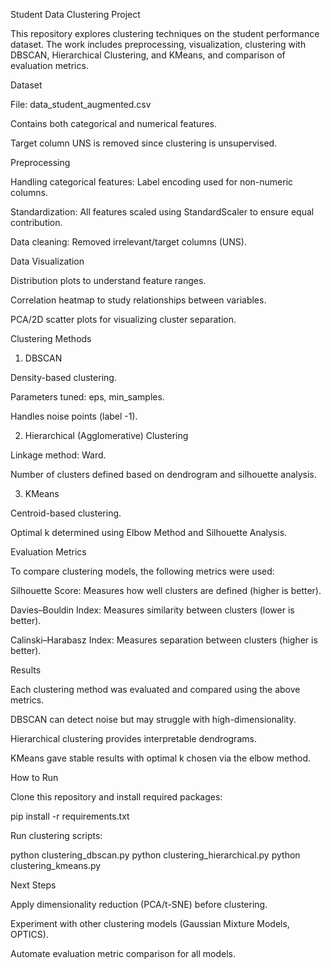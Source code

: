 Student Data Clustering Project

This repository explores clustering techniques on the student performance dataset.
The work includes preprocessing, visualization, clustering with DBSCAN, Hierarchical Clustering, and KMeans, and comparison of evaluation metrics.

Dataset

File: data_student_augmented.csv

Contains both categorical and numerical features.

Target column UNS is removed since clustering is unsupervised.

Preprocessing

Handling categorical features: Label encoding used for non-numeric columns.

Standardization: All features scaled using StandardScaler to ensure equal contribution.

Data cleaning: Removed irrelevant/target columns (UNS).

Data Visualization

Distribution plots to understand feature ranges.

Correlation heatmap to study relationships between variables.

PCA/2D scatter plots for visualizing cluster separation.

Clustering Methods
1. DBSCAN

Density-based clustering.

Parameters tuned: eps, min_samples.

Handles noise points (label -1).

2. Hierarchical (Agglomerative) Clustering

Linkage method: Ward.

Number of clusters defined based on dendrogram and silhouette analysis.

3. KMeans

Centroid-based clustering.

Optimal k determined using Elbow Method and Silhouette Analysis.

Evaluation Metrics

To compare clustering models, the following metrics were used:

Silhouette Score: Measures how well clusters are defined (higher is better).

Davies–Bouldin Index: Measures similarity between clusters (lower is better).

Calinski–Harabasz Index: Measures separation between clusters (higher is better).

Results

Each clustering method was evaluated and compared using the above metrics.

DBSCAN can detect noise but may struggle with high-dimensionality.

Hierarchical clustering provides interpretable dendrograms.

KMeans gave stable results with optimal k chosen via the elbow method.

How to Run

Clone this repository and install required packages:

pip install -r requirements.txt


Run clustering scripts:

python clustering_dbscan.py
python clustering_hierarchical.py
python clustering_kmeans.py

Next Steps

Apply dimensionality reduction (PCA/t-SNE) before clustering.

Experiment with other clustering models (Gaussian Mixture Models, OPTICS).

Automate evaluation metric comparison for all models.